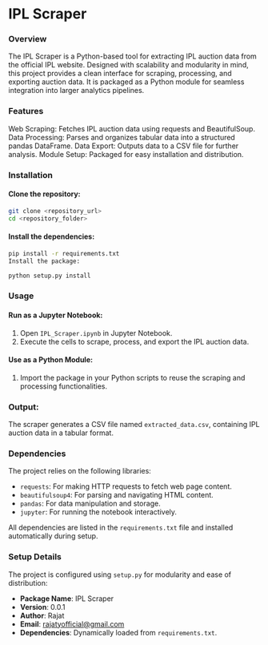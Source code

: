 # IPL Scraper
### Overview
The IPL Scraper is a Python-based tool for extracting IPL auction data from the official IPL website. Designed with scalability and modularity in mind, this project provides a clean interface for scraping, processing, and exporting auction data. It is packaged as a Python module for seamless integration into larger analytics pipelines.

### Features
Web Scraping: Fetches IPL auction data using requests and BeautifulSoup.
Data Processing: Parses and organizes tabular data into a structured pandas DataFrame.
Data Export: Outputs data to a CSV file for further analysis.
Module Setup: Packaged for easy installation and distribution.

### Installation
#### Clone the repository:

```bash
git clone <repository_url>
cd <repository_folder>
```
#### Install the dependencies:

```bash
pip install -r requirements.txt
Install the package:
```
```bash
python setup.py install
```
### Usage

#### Run as a Jupyter Notebook:
1. Open `IPL_Scraper.ipynb` in Jupyter Notebook.
2. Execute the cells to scrape, process, and export the IPL auction data.

#### Use as a Python Module:
1. Import the package in your Python scripts to reuse the scraping and processing functionalities.

### Output:
The scraper generates a CSV file named `extracted_data.csv`, containing IPL auction data in a tabular format.

### Dependencies
The project relies on the following libraries:
- `requests`: For making HTTP requests to fetch web page content.
- `beautifulsoup4`: For parsing and navigating HTML content.
- `pandas`: For data manipulation and storage.
- `jupyter`: For running the notebook interactively.

All dependencies are listed in the `requirements.txt` file and installed automatically during setup.

### Setup Details
The project is configured using `setup.py` for modularity and ease of distribution:

- **Package Name**: IPL Scraper
- **Version**: 0.0.1
- **Author**: Rajat
- **Email**: rajatyofficial@gmail.com
- **Dependencies**: Dynamically loaded from `requirements.txt`.